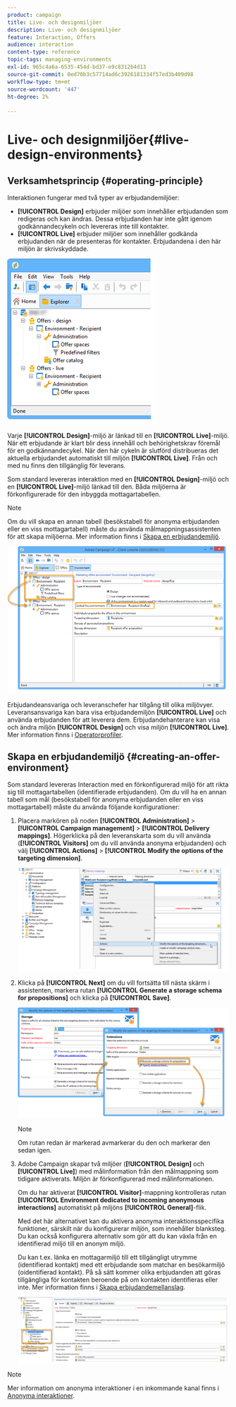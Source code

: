 ```yaml
---
product: campaign
title: Live- och designmiljöer
description: Live- och designmiljöer
feature: Interaction, Offers
audience: interaction
content-type: reference
topic-tags: managing-environments
exl-id: 965c4a6a-6535-454d-bd37-e9c8312b4d13
source-git-commit: 0ed70b3c57714ad6c3926181334f57ed3b409d98
workflow-type: tm+mt
source-wordcount: '447'
ht-degree: 2%

---
```


# Live- och designmiljöer{#live-design-environments}



## Verksamhetsprincip {#operating-principle}

Interaktionen fungerar med två typer av erbjudandemiljöer:

* **[!UICONTROL Design]** erbjuder miljöer som innehåller erbjudanden som redigeras och kan ändras. Dessa erbjudanden har inte gått igenom godkännandecykeln och levereras inte till kontakter.
* **[!UICONTROL Live]** erbjuder miljöer som innehåller godkända erbjudanden när de presenteras för kontakter. Erbjudandena i den här miljön är skrivskyddade.

![](assets/offer_environments_overview_001.png)

Varje **[!UICONTROL Design]**-miljö är länkad till en **[!UICONTROL Live]**-miljö. När ett erbjudande är klart blir dess innehåll och behörighetskrav föremål för en godkännandecykel. När den här cykeln är slutförd distribueras det aktuella erbjudandet automatiskt till miljön **[!UICONTROL Live]**. Från och med nu finns den tillgänglig för leverans.

Som standard levereras interaktion med en **[!UICONTROL Design]**-miljö och en **[!UICONTROL Live]**-miljö länkad till den. Båda miljöerna är förkonfigurerade för den inbyggda mottagartabellen.

>[!NOTE]
>
>Om du vill skapa en annan tabell (besökstabell för anonyma erbjudanden eller en viss mottagartabell) måste du använda målmappningsassistenten för att skapa miljöerna. Mer information finns i [Skapa en erbjudandemiljö](#creating-an-offer-environment).

![](assets/offer_environments_overview_002.png)

Erbjudandeansvariga och leveranschefer har tillgång till olika miljövyer. Leveransansvariga kan bara visa erbjudandemiljön **[!UICONTROL Live]** och använda erbjudanden för att leverera dem. Erbjudandehanterare kan visa och ändra miljön **[!UICONTROL Design]** och visa miljön **[!UICONTROL Live]**. Mer information finns i [Operatorprofiler](../../interaction/using/operator-profiles.md).

## Skapa en erbjudandemiljö {#creating-an-offer-environment}

Som standard levereras Interaction med en förkonfigurerad miljö för att rikta sig till mottagartabellen (identifierade erbjudanden). Om du vill ha en annan tabell som mål (besökstabell för anonyma erbjudanden eller en viss mottagartabell) måste du använda följande konfigurationer:

1. Placera markören på noden **[!UICONTROL Administration]** > **[!UICONTROL Campaign management]** > **[!UICONTROL Delivery mappings]**. Högerklicka på den leveranskarta som du vill använda (**[!UICONTROL Visitors]** om du vill använda anonyma erbjudanden) och välj **[!UICONTROL Actions]** > **[!UICONTROL Modify the options of the targeting dimension]**.

   ![](assets/offer_env_anonymous_001.png)

1. Klicka på **[!UICONTROL Next]** om du vill fortsätta till nästa skärm i assistenten, markera rutan **[!UICONTROL Generate a storage schema for propositions]** och klicka på **[!UICONTROL Save]**.

   ![](assets/offer_env_anonymous_002.png)

   >[!NOTE]
   >
   >Om rutan redan är markerad avmarkerar du den och markerar den sedan igen.

1. Adobe Campaign skapar två miljöer (**[!UICONTROL Design]** och **[!UICONTROL Live]**) med målinformation från den målmappning som tidigare aktiverats. Miljön är förkonfigurerad med målinformationen.

   Om du har aktiverat **[!UICONTROL Visitor]**-mappning kontrolleras rutan **[!UICONTROL Environment dedicated to incoming anonymous interactions]** automatiskt på miljöns **[!UICONTROL General]**-flik.

   Med det här alternativet kan du aktivera anonyma interaktionsspecifika funktioner, särskilt när du konfigurerar miljön, som innehåller blanksteg. Du kan också konfigurera alternativ som gör att du kan växla från en identifierad miljö till en anonym miljö.

   Du kan t.ex. länka en mottagarmiljö till ett tillgängligt utrymme (identifierad kontakt) med ett erbjudande som matchar en besökarmiljö (oidentifierad kontakt). På så sätt kommer olika erbjudanden att göras tillgängliga för kontakten beroende på om kontakten identifieras eller inte. Mer information finns i [Skapa erbjudandemellanslag](../../interaction/using/creating-offer-spaces.md).

   ![](assets/offer_env_anonymous_003.png)

>[!NOTE]
>
>Mer information om anonyma interaktioner i en inkommande kanal finns i [Anonyma interaktioner](../../interaction/using/anonymous-interactions.md).
